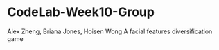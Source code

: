# CodeLab-Week10-Group
Alex Zheng, Briana Jones, Hoisen Wong
A facial features diversification game
